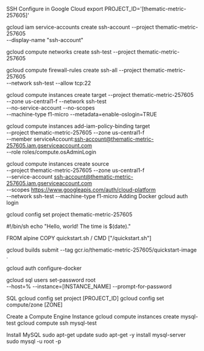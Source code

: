 SSH Configure in Google Cloud
export PROJECT_ID='[thematic-metric-257605]'

gcloud iam service-accounts create ssh-account --project thematic-metric-257605 \
   --display-name "ssh-account"

gcloud compute networks create ssh-test --project thematic-metric-257605

gcloud compute firewall-rules create ssh-all --project thematic-metric-257605 \
   --network ssh-test --allow tcp:22

gcloud compute instances create target --project thematic-metric-257605 \
   --zone us-central1-f --network ssh-test \
   --no-service-account --no-scopes \
   --machine-type f1-micro --metadata=enable-oslogin=TRUE

gcloud compute instances add-iam-policy-binding target \
   --project thematic-metric-257605 --zone us-central1-f \
   --member serviceAccount:ssh-account@thematic-metric-257605.iam.gserviceaccount.com \
   --role roles/compute.osAdminLogin

gcloud compute instances create source \
   --project thematic-metric-257605 --zone us-central1-f \
   --service-account ssh-account@thematic-metric-257605.iam.gserviceaccount.com  \
   --scopes https://www.googleapis.com/auth/cloud-platform \
   --network ssh-test --machine-type f1-micro
Adding Docker
gcloud auth login

gcloud config set project thematic-metric-257605

#!/bin/sh
echo "Hello, world! The time is $(date)."

FROM alpine
COPY quickstart.sh /
CMD ["/quickstart.sh"]

gcloud builds submit --tag gcr.io/thematic-metric-257605/quickstart-image .


gcloud auth configure-docker

gcloud sql users set-password root \
    --host=% --instance=[INSTANCE_NAME] --prompt-for-password


SQL
gcloud config set project [PROJECT_ID]
gcloud config set compute/zone [ZONE]

Create a Compute Engine Instance
gcloud compute instances create mysql-test
gcloud compute ssh mysql-test

Install MySQL
sudo apt-get update
sudo apt-get -y install mysql-server
sudo mysql -u root -p